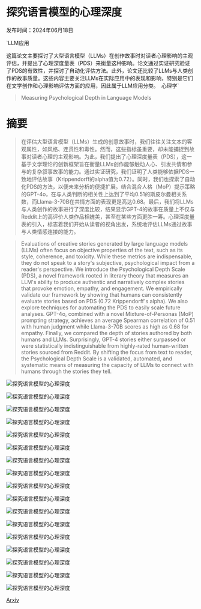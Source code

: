 # 探究语言模型的心理深度

发布时间：2024年06月18日

`LLM应用

这篇论文主要探讨了大型语言模型（LLMs）在创作故事时对读者心理影响的主观评估，并提出了心理深度量表（PDS）来衡量这种影响。论文通过实证研究验证了PDS的有效性，并探讨了自动化评估方法。此外，论文还比较了LLMs与人类创作的故事质量。这些内容主要关注LLMs在实际应用中的表现和影响，特别是它们在文学创作和心理影响评估方面的应用，因此属于LLM应用分类。` `心理学`

> Measuring Psychological Depth in Language Models

# 摘要

> 在评估大型语言模型（LLMs）生成的创意故事时，我们往往关注文本的客观属性，如风格、连贯性和毒性。然而，这些指标虽重要，却未能捕捉到故事对读者心理的主观影响。为此，我们提出了心理深度量表（PDS），这一基于文学理论的创新框架旨在衡量LLMs创作能够触动人心、引发共情和参与的复杂叙事故事的能力。通过实证研究，我们证明了人类能够依据PDS一致地评估故事（Krippendorff的alpha值为0.72）。同时，我们也探索了自动化PDS的方法，以便未来分析的便捷扩展。结合混合人格（MoP）提示策略的GPT-4o，在与人类判断的相关性上达到了平均0.51的斯皮尔曼相关系数，而Llama-3-70B在共情方面的表现更是高达0.68。最后，我们将LLMs与人类创作的故事进行了深度比较，结果显示GPT-4的故事在质量上不仅与Reddit上的高评价人类作品相媲美，甚至在某些方面更胜一筹。心理深度量表的引入，标志着我们开始从读者的视角出发，系统地评估LLMs通过故事与人类情感连接的能力。

> Evaluations of creative stories generated by large language models (LLMs) often focus on objective properties of the text, such as its style, coherence, and toxicity. While these metrics are indispensable, they do not speak to a story's subjective, psychological impact from a reader's perspective. We introduce the Psychological Depth Scale (PDS), a novel framework rooted in literary theory that measures an LLM's ability to produce authentic and narratively complex stories that provoke emotion, empathy, and engagement. We empirically validate our framework by showing that humans can consistently evaluate stories based on PDS (0.72 Krippendorff's alpha). We also explore techniques for automating the PDS to easily scale future analyses. GPT-4o, combined with a novel Mixture-of-Personas (MoP) prompting strategy, achieves an average Spearman correlation of $0.51$ with human judgment while Llama-3-70B scores as high as 0.68 for empathy. Finally, we compared the depth of stories authored by both humans and LLMs. Surprisingly, GPT-4 stories either surpassed or were statistically indistinguishable from highly-rated human-written stories sourced from Reddit. By shifting the focus from text to reader, the Psychological Depth Scale is a validated, automated, and systematic means of measuring the capacity of LLMs to connect with humans through the stories they tell.

![探究语言模型的心理深度](../../../paper_images/2406.12680/x1.png)

![探究语言模型的心理深度](../../../paper_images/2406.12680/x2.png)

![探究语言模型的心理深度](../../../paper_images/2406.12680/x3.png)

![探究语言模型的心理深度](../../../paper_images/2406.12680/warmup-1.png)

![探究语言模型的心理深度](../../../paper_images/2406.12680/warmup-2.png)

![探究语言模型的心理深度](../../../paper_images/2406.12680/warmup-3.png)

![探究语言模型的心理深度](../../../paper_images/2406.12680/warmup-4.png)

![探究语言模型的心理深度](../../../paper_images/2406.12680/warmup-5.png)

![探究语言模型的心理深度](../../../paper_images/2406.12680/warmup-6.png)

![探究语言模型的心理深度](../../../paper_images/2406.12680/x4.png)

![探究语言模型的心理深度](../../../paper_images/2406.12680/x5.png)

![探究语言模型的心理深度](../../../paper_images/2406.12680/x6.png)

![探究语言模型的心理深度](../../../paper_images/2406.12680/x7.png)

![探究语言模型的心理深度](../../../paper_images/2406.12680/x8.png)

![探究语言模型的心理深度](../../../paper_images/2406.12680/x9.png)

![探究语言模型的心理深度](../../../paper_images/2406.12680/x10.png)

![探究语言模型的心理深度](../../../paper_images/2406.12680/pairwise_t-test_p-values.png)

[Arxiv](https://arxiv.org/abs/2406.12680)